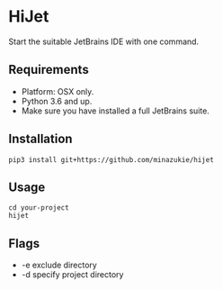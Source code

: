 # HiJet

Start the suitable JetBrains IDE with one command.

## Requirements

- Platform: OSX only.
- Python 3.6 and up.
- Make sure you have installed a full JetBrains suite.

## Installation

```shell script
pip3 install git+https://github.com/minazukie/hijet
```

## Usage

```shell script
cd your-project
hijet
```

## Flags

- -e exclude directory
- -d specify project directory

